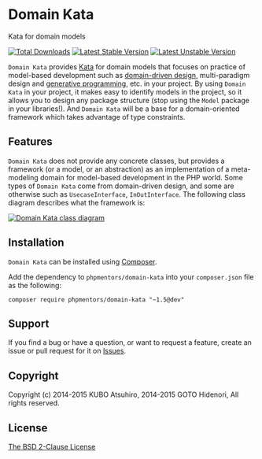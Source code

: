 # Domain Kata

Kata for domain models

[![Total Downloads](https://poser.pugx.org/phpmentors/domain-kata/downloads.png)](https://packagist.org/packages/phpmentors/domain-kata)
[![Latest Stable Version](https://poser.pugx.org/phpmentors/domain-kata/v/stable.png)](https://packagist.org/packages/phpmentors/domain-kata)
[![Latest Unstable Version](https://poser.pugx.org/phpmentors/domain-kata/v/unstable.png)](https://packagist.org/packages/phpmentors/domain-kata)

`Domain Kata` provides [Kata](http://en.wikipedia.org/wiki/Kata) for domain models that focuses on practice of model-based development such as [domain-driven design](http://en.wikipedia.org/wiki/Domain-driven_design), multi-paradigm design and [generative programming](http://en.wikipedia.org/wiki/Automatic_programming#Generative_programming), etc. in your project. By using `Domain Kata` in your project, it makes easy to identify models in the project, so it allows you to design any package structure (stop using the `Model` package in your libraries!). And `Domain Kata` will be a base for a domain-oriented framework which takes advantage of type constraints.

## Features

`Domain Kata` does not provide any concrete classes, but provides a framework (or a model, or an abstraction) as an implementation of a meta-modeling domain for model-based development in the PHP world. Some types of `Domain Kata` come from domain-driven design, and some are otherwise such as `UsecaseInterface`, `InOutInterface`. The following class diagram describes what the framework is:

<a href="https://github.com/phpmentors-jp/domain-kata/wiki/images/class-diagram-14.png" target="_blank"><img src="https://github.com/phpmentors-jp/domain-kata/wiki/images/class-diagram-14-700.png" alt="Domain Kata class diagram"></a>

## Installation

`Domain Kata` can be installed using [Composer](http://getcomposer.org/).

Add the dependency to `phpmentors/domain-kata` into your `composer.json` file as the following:

```
composer require phpmentors/domain-kata "~1.5@dev"
```

## Support

If you find a bug or have a question, or want to request a feature, create an issue or pull request for it on [Issues](https://github.com/phpmentors-jp/domain-kata/issues).

## Copyright

Copyright (c) 2014-2015 KUBO Atsuhiro, 2014-2015 GOTO Hidenori, All rights reserved.

## License

[The BSD 2-Clause License](http://opensource.org/licenses/BSD-2-Clause)
